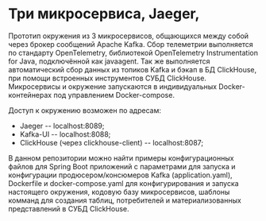# Три микросервиса, Jaeger,

Прототип окружения из 3 микросервисов, общающихся между собой через брокер сообщений Apache Kafka. Сбор телеметрии
выполняется по стандарту OpenTelemetry, библиотекой OpenTelemetry Instrumentation for Java, подключённой как javaagent.
Так же выполняется автоматический сбор данных из топиков Kafka и бэкап в БД ClickHouse, при помощи встроенных
инструментов СУБД ClickHouse. Микросервисы и окружение запускаются в индивидуальных Docker-контейнерах под управлением
Docker-compose.

Доступ к окружению возможен по адресам:

- Jaeger -- localhost:8089;
- Kafka-UI -- localhost:8088;
- ClickHouse (через clickhouse-client) -- localhost:8087;

В данном репозитории можно найти примеры конфигурационных файлов для Spring Boot приложений с параметрами для запуска и
конфигурации продюсером/консюмеров Kafka (application.yaml), Dockerfile и docker-compose.yaml для конфигурирования и
запуска настоящего окружения, кодовую базу микросервисов, шаблоны комманд для создания таблиц, потребителей и
материализованных представлений в СУБД ClickHouse. 
